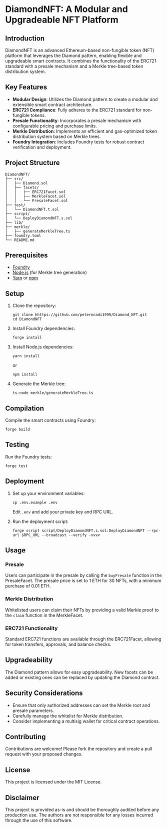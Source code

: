 # DiamondNFT: A Modular and Upgradeable NFT Platform

## Introduction

DiamondNFT is an advanced Ethereum-based non-fungible token (NFT) platform that leverages the Diamond pattern, enabling flexible and upgradeable smart contracts. It combines the functionality of the ERC721 standard with a presale mechanism and a Merkle tree-based token distribution system.

## Key Features

- **Modular Design**: Utilizes the Diamond pattern to create a modular and extensible smart contract architecture.
- **ERC721 Compliance**: Fully adheres to the ERC721 standard for non-fungible tokens.
- **Presale Functionality**: Incorporates a presale mechanism with configurable pricing and purchase limits.
- **Merkle Distribution**: Implements an efficient and gas-optimized token distribution system based on Merkle trees.
- **Foundry Integration**: Includes Foundry tests for robust contract verification and deployment.

## Project Structure

```
DiamondNFT/
├── src/
│   ├── Diamond.sol
│   ├── facets/
│   │   ├── ERC721Facet.sol
│   │   ├── MerkleFacet.sol
│   │   └── PresaleFacet.sol
├── test/
│   └── DiamondNFT.t.sol
├── script/
│   └── DeployDiamondNFT.s.sol
├── lib/
├── merkle/
│   ├── generateMerkleTree.ts
├── foundry.toml
└── README.md
```

## Prerequisites

- [Foundry](https://book.getfoundry.sh/getting-started/installation.html)
- [Node.js](https://nodejs.org/) (for Merkle tree generation)
- [Yarn](https://yarnpkg.com/) or [npm](https://www.npmjs.com/)

## Setup

1. Clone the repository:

   ```
   git clone hhttps://github.com/peternnadi1999/Diamond_NFT.git
   cd DiamondNFT
   ```

2. Install Foundry dependencies:

   ```
   forge install
   ```

3. Install Node.js dependencies:

   ```
   yarn install
   ```

   or

   ```
   npm install
   ```

4. Generate the Merkle tree:
   ```
   ts-node merkle/generateMerkleTree.ts
   ```

## Compilation

Compile the smart contracts using Foundry:

```
forge build
```

## Testing

Run the Foundry tests:

```
forge test
```

## Deployment

1. Set up your environment variables:

   ```
   cp .env.example .env
   ```

   Edit `.env` and add your private key and RPC URL.

2. Run the deployment script:
   ```
   forge script script/DeployDiamondNFT.s.sol:DeployDiamondNFT --rpc-url $RPC_URL --broadcast --verify -vvvv
   ```

## Usage

### Presale

Users can participate in the presale by calling the `buyPresale` function in the PresaleFacet. The presale price is set to 1 ETH for 30 NFTs, with a minimum purchase of 0.01 ETH.

### Merkle Distribution

Whitelisted users can claim their NFTs by providing a valid Merkle proof to the `claim` function in the MerkleFacet.

### ERC721 Functionality

Standard ERC721 functions are available through the ERC721Facet, allowing for token transfers, approvals, and balance checks.

## Upgradeability

The Diamond pattern allows for easy upgradeability. New facets can be added or existing ones can be replaced by updating the Diamond contract.

## Security Considerations

- Ensure that only authorized addresses can set the Merkle root and presale parameters.
- Carefully manage the whitelist for Merkle distribution.
- Consider implementing a multisig wallet for critical contract operations.

## Contributing

Contributions are welcome! Please fork the repository and create a pull request with your proposed changes.

## License

This project is licensed under the MIT License.

## Disclaimer

This project is provided as-is and should be thoroughly audited before any production use. The authors are not responsible for any losses incurred through the use of this software.

